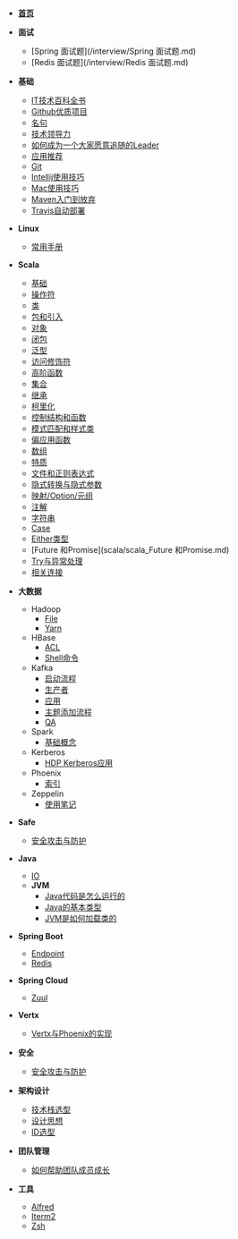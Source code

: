 * **[首页](README.md)**
* **面试**
  * [Spring 面试题](/interview/Spring 面试题.md)
  * [Redis 面试题](/interview/Redis 面试题.md)
* **基础**
  * [IT技术百科全书](basic/IT技术百科全书.md)
  * [Github优质项目](basic/github上优质项目.md)
  * [名句](/basic/名句.md)
  * [技术领导力](/basic/技术领导力.md)
  * [如何成为一个大家愿意追随的Leader](/basic/如何成为一个大家愿意追随的Leader.md)
  * [应用推荐](/basic/应用推荐.md)
  * [Git](/basic/git.md)
  * [Intellij使用技巧](/basic/intellij技巧.md)
  * [Mac使用技巧](/basic/mac使用技巧.md)
  * [Maven入门到放弃](/basic/maven入门到放弃.md)
  * [Travis自动部署](/basic/travis自动部署.md)
* **Linux**
  * [常用手册](linux/linux_常用手册.md)
* **Scala**

  - [基础](scala/scala_基础.md)
  - [操作符](scala/scala_操作符.md)
  - [类](scala/scala_类.md)
  - [包和引入](scala/scala_包和引入.md)
  - [对象](scala/scala_对象.md)
  - [闭包](scala/scala_闭包.md)
  - [泛型](scala/scala_泛型.md)
  - [访问修饰符](scala/scala_访问修饰符.md)
  - [高阶函数](scala/scala_高阶函数.md)
  - [集合](scala/scala_集合.md)
  - [继承](scala/scala_继承.md)
  - [柯里化](scala/scala_柯里化.md)
  - [控制结构和函数](scala/scala_控制结构和函数.md)
  - [模式匹配和样式类](scala/scala_模式匹配和样式类.md)
  - [偏应用函数](scala/scala_偏应用函数.md)
  - [数组](scala/scala_数组.md)
  - [特质](scala/scala_特质.md)
  - [文件和正则表达式](scala/scala_文件和正则表达式.md)
  - [隐式转换与隐式参数](scala/scala_隐式转换与隐式参数.md)
  - [映射/Option/元组](scala/scala_映射/Option/元组.md)
  - [注解](scala/scala_注解.md)
  - [字符串](scala/scala_字符串.md)
  - [Case](scala/scala_case.md)
  - [Either类型](scala/scala_Either类型.md)
  - [Future 和Promise](scala/scala_Future 和Promise.md)
  - [Try与异常处理](scala/scala_Try与异常处理.md)
  - [相关连接](scala/scala_相关连接.md)
* **大数据**
  * Hadoop
    * [File](big_data/hadoop/hadoop_文件.md)
    * [Yarn](big_data/hadoop/hadoop_yarn.md)
  * HBase
    * [ACL](big_data/hbase/hbase_acl.md)
    * [Shell命令](big_data/hbase/hbase_shell命令.md)
  * Kafka
    * [启动流程](big_data/kafka/kafka_启动流程.md)
    * [生产者](big_data/kafka/kafka_生产者.md)
    * [应用](big_data/kafka/kafka_应用.md)
    * [主题添加流程](big_data/kafka/kafka_topic添加流程.md)
    * [QA](big_data/kafka/kafka_qa.md)
  * Spark
    * [基础概念](big_data/spark/spark_基础概念.md)
  * Kerberos
    * [HDP Kerberos应用](big_data/kerberos/hdp_kerberos.md)
  * Phoenix
    * [索引](big_data/phoenix/phoenix_索引.md)
  * Zeppelin
    * [使用笔记](big_data/zeppelin/zeppelin_使用笔记.md)
* **Safe**
  * [安全攻击与防护](safe/safe_安全攻击与防护.md)
* **Java**
  * [IO](java/java_io.md)
  * **JVM**
    * [Java代码是怎么运行的](java/jvm/jvm_001.md)
    * [Java的基本类型](java/jvm/jvm_003.md)
    * [JVM是如何加载类的](java/jvm/jvm_003.md)
* **Spring Boot**
  * [Endpoint](spring_boot/spring_boot_endpoint.md)
  * [Redis](spring_boot/sb_redis.md)
* **Spring Cloud**
  * [Zuul](spring_cloud/sc_zuul.md)
* **Vertx**
  * [Vertx与Phoenix的实现](/vertx/vertx-phoenix.md)
* **安全**
  * [安全攻击与防护](safe/safe_安全攻击与防护.md)
* **架构设计**
  * [技术栈选型](architecture/architecture_技术栈选型.md)
  * [设计思想](architecture/architecture_设计思想)
  * [ID选型](architecture/architecture_id选择)
* **团队管理**
  * [如何帮助团队成员成长](term_management/如何帮助团队成员成长.md)
* **工具**
  * [Alfred](tool/alfred/alfred.md)
  * [Iterm2](tool/iterm2/iterm2.md)
  * [Zsh](tool/iterm2/zsh.md)



